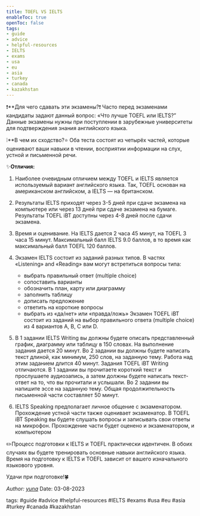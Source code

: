 ```yaml
---
title: TOEFL VS IELTS
enableToc: true
openToc: false
tags:
- guide
- advice
- helpful-resources
- IELTS
- exams
- usa
- eu
- asia
- turkey
- canada
- kazakhstan
---
```

❗️**Для чего сдавать эти экзамены?❗️
Часто перед экзаменами кандидаты задают данный вопрос: «Что лучше TOEFL или IELTS?” Данные экзамены нужны при поступлении в зарубежные университеты для подтверждения знания английского языка.

❕**В чем их сходство?⭐️
Оба теста состоят из четырёх частей, которые оценивают ваши навыки в чтении, восприятии информации на слух, устной и письменной речи.

✨**Отличия:**
1. Наиболее очевидным отличием между TOEFL и IELTS является используемый вариант английского языка. Так, TOEFL основан на американском английском, а IELTS — на британском.
2. Результаты IELTS приходят через 3-5 дней при сдаче экзамена на компьютере или через 13 дней при сдаче экзамена на бумаге. Результаты TOEFL iBT доступны через 4-8 дней после сдачи экзамена.
3. Время и оценивание. На IELTS дается 2 часа 45 минут, на TOEFL 3 часа 15 минут. Максимальный балл IELTS 9.0 баллов, в то время как максимальный балл TOEFL 120 баллов.
4.  Экзамен IELTS состоит из заданий разных типов. В частях «Listening» and «Reading» вам могут встретиться вопросы типа: 
	- выбрать правильный ответ (multiple choice)
	- сопоставить варианты
	- обозначить план, карту или диаграмму
	- заполнить таблицу
	- дописать предложение
	- ответить на короткие вопросы
	- выбрать из «да/нет» или «правда/ложь»
	 Экзамен TOEFL iBT состоит из заданий на выбор правильного ответа (multiple choice) из 4 вариантов A, B, C или D.

5. В 1 задании IELTS Writing вы должны будете описать представленный график, диаграмму или таблицу в 150 словах. На выполнение задания дается 20 минут. Во 2 задании вы должны будете написать текст длиной, как минимум, 250 слов, на заданную тему. Работа над этим заданием длится 40 минут. Задания TOEFL iBT Writing отличаются. В 1 задании вы прочитаете короткий текст и прослушаете аудиозапись, а затем должны будете написать текст-ответ на то, что вы прочитали и услышали. Во 2 задании вы напишите эссе на заданную тему. Общая продолжительность письменной части составляет 50 минут.

6. IELTS Speaking предполагает личное общение с экзаменатором. Прохождение устной части также оценивает экзаменатор. В TOEFL iBT Speaking вы будете слушать вопросы и записывать свои ответы на микрофон. Прохождение части будет оценено и экзаменатором, и компьютером

✏️Процесс подготовки к IELTS и TOEFL практически идентичен. В обоих случаях вы будете тренировать основные навыки английского языка. Время на подготовку к IELTS и TOEFL зависит от вашего изначального языкового уровня.

Удачи при подготовке!🍀

*Author: [yuna](https://t.me/auilt)*
Date: 03-08-2023

tags:
#guide
#advice 
#helpful-resources
#IELTS
#exams
#usa
#eu
#asia
#turkey
#canada
#kazakhstan
